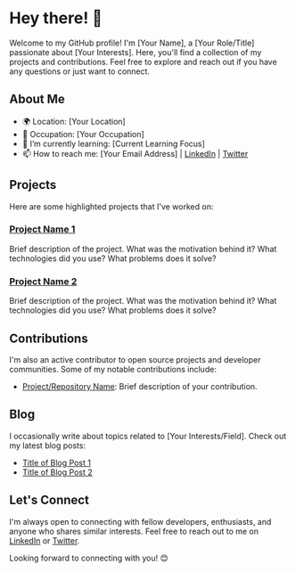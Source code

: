 # Hey there! 👋

Welcome to my GitHub profile! I'm [Your Name], a [Your Role/Title] passionate about [Your Interests]. Here, you'll find a collection of my projects and contributions. Feel free to explore and reach out if you have any questions or just want to connect.

## About Me

- 🌍 Location: [Your Location]
- 💼 Occupation: [Your Occupation]
- 🌱 I’m currently learning: [Current Learning Focus]
- 📫 How to reach me: [Your Email Address] | [LinkedIn](https://www.linkedin.com/in/yourusername/) | [Twitter](https://twitter.com/yourusername)

## Projects

Here are some highlighted projects that I've worked on:

### [Project Name 1](link-to-project-repo)

Brief description of the project. What was the motivation behind it? What technologies did you use? What problems does it solve?

### [Project Name 2](link-to-project-repo)

Brief description of the project. What was the motivation behind it? What technologies did you use? What problems does it solve?

## Contributions

I'm also an active contributor to open source projects and developer communities. Some of my notable contributions include:

- [Project/Repository Name](link-to-repository): Brief description of your contribution.

## Blog

I occasionally write about topics related to [Your Interests/Field]. Check out my latest blog posts:

- [Title of Blog Post 1](link-to-blog-post)
- [Title of Blog Post 2](link-to-blog-post)

## Let's Connect

I'm always open to connecting with fellow developers, enthusiasts, and anyone who shares similar interests. Feel free to reach out to me on [LinkedIn](https://www.linkedin.com/in/yourusername/) or [Twitter](https://twitter.com/yourusername).

Looking forward to connecting with you! 😊

